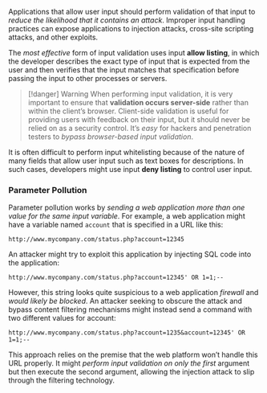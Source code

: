 
Applications that allow user input should perform validation of that input to *reduce the likelihood that it contains an attack*. Improper input handling practices can expose applications to injection attacks, cross-site scripting attacks, and other exploits.

The *most effective* form of input validation uses input **allow listing**, in which the developer describes the exact type of input that is expected from the user and then verifies that the input matches that specification before passing the input to other processes or servers.

> [!danger] Warning
> When performing input validation, it is very important to ensure that **validation occurs server-side** rather than within the client’s browser. Client-side validation is useful for providing users with feedback on their input, but it should never be relied on as a security control. It’s *easy* for hackers and penetration testers to *bypass browser-based input validation*.


It is often difficult to perform input whitelisting because of the nature of many fields that allow user input such as text boxes for descriptions. In such cases, developers might use input **deny listing** to control user input.

### Parameter Pollution

Parameter pollution works by *sending a web application more than one value for the same input variable*. For example, a web application might have a variable named `account` that is specified in a URL like this:

```http
http://www.mycompany.com/status.php?account=12345
```

An attacker might try to exploit this application by injecting SQL code into the application:

```http
http://www.mycompany.com/status.php?account=12345' OR 1=1;--
```

However, this string looks quite suspicious to a web application *firewall* and *would likely be blocked*. An attacker seeking to obscure the attack and bypass content filtering mechanisms might instead send a command with two different values for account:

```http
http://www.mycompany.com/status.php?account=1235&account=12345' OR 1=1;--
```

This approach relies on the premise that the web platform won’t handle this URL properly. It might *perform input validation on only the first* argument but then execute the second argument, allowing the injection attack to slip through the filtering technology.